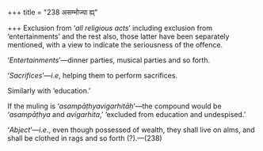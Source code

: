 +++
title = "238 असम्भोज्या ह्य्"

+++
Exclusion from ‘*all religious acts*’ including exclusion from
‘entertainments’ and the rest also, those latter have been separately
mentioned, with a view to indicate the seriousness of the offence.

‘*Entertainments*’—dinner parties, musical parties and so forth.

‘*Sacrifices*’—*i.e*, helping them to perform sacrifices.

Similarly with ‘education.’

If the muling is ‘*asampāṭhyavigarhitāḥ*’—the compound would be
‘*asampāṭhya* and *avigarhita*,’ ‘excluded from education and
undespised.’

‘*Abject*’—*i.e*., even though possessed of wealth, they shall live on
alms, and shall be clothed in rags and so forth (?).—(238)


